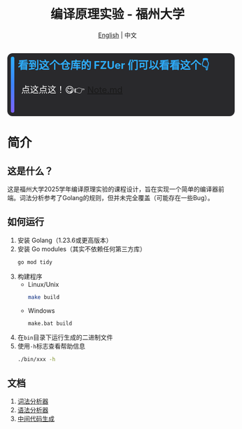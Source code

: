 <div align="center">

# 编译原理实验 - 福州大学

</div>

<div align="center">
<a href="README.md">English</a> | 中文
</div>


<div style="display: flex; flex-direction: row; isolation: isolate; width: 100%; height: 8rem; background: #29292c; border-radius: 0.75rem; overflow: hidden; font-size: 1.25rem; padding: 0.5rem 0.5rem; margin-top: 2rem;">
   <div style="width: 0.5rem; height: 100%; background: linear-gradient(to bottom, #2eadff, #3d83ff, #7e61ff); border-radius: 0.5rem;">
   </div>
   <div style="flex: 1; padding: 0.5rem; color: #ffffff;line-height: 1.5rem;">
         <div style="font-size: 1.5rem; font-weight: bold; color: #2eadff;"> 
            看到这个仓库的 FZUer 们可以看看这个👇
         </div>
         <div style="flex: 1; padding: 2rem 0.5rem; color: #ffffff; line-height: 1.5rem;">
            点这点这！😋👉 <a href="/docs/note.md"> Note.md </a>
         </div>
   </div>
</div>

# 简介

## 这是什么？

这是福州大学2025学年编译原理实验的课程设计，旨在实现一个简单的编译器前端。词法分析参考了Golang的规则，但并未完全覆盖（可能存在一些Bug）。

## 如何运行

1. 安装 Golang（1.23.6或更高版本）
2. 安装 Go modules（其实不依赖任何第三方库）
    ```bash
    go mod tidy
    ```
3. 构建程序
    - Linux/Unix
        ```bash
        make build
        ```
    - Windows
        ```bash
        make.bat build
        ```
4. 在`bin`目录下运行生成的二进制文件
5. 使用`-h`标志查看帮助信息
    ```bash
    ./bin/xxx -h
    ```

## 文档

1. [词法分析器](/docs/lexer.zh.md)
2. [语法分析器](/docs/parser.zh.md)
3. [中间代码生成](/docs/intermediate-code-generation.zh.md)